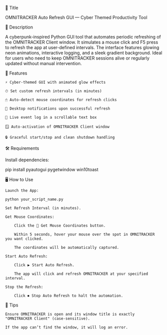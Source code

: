 📌 Title

OMNITRACKER Auto Refresh GUI — Cyber Themed Productivity Tool

🧾 Description

A cyberpunk-inspired Python GUI tool that automates periodic refreshing of the OMNITRACKER Client window. It simulates a mouse click and F5 press to refresh the app at user-defined intervals. The interface features glowing neon animations, interactive logging, and a sleek gradient background.
Ideal for users who need to keep OMNITRACKER sessions alive or regularly updated without manual intervention.

🚀 Features

    ⚡ Cyber-themed GUI with animated glow effects

    ⏱ Set custom refresh intervals (in minutes)

    🖱 Auto-detect mouse coordinates for refresh clicks

    🔔 Desktop notifications upon successful refresh

    📜 Live event log in a scrollable text box

    🪟 Auto-activation of OMNITRACKER Client window

    🔒 Graceful start/stop and clean shutdown handling

🛠️ Requirements

Install dependencies:

pip install pyautogui pygetwindow win10toast


🖥️ How to Use

    Launch the App:

    python your_script_name.py

    Set Refresh Interval (in minutes).

    Get Mouse Coordinates:

        Click the 📍 Get Mouse Coordinates button.

        Within 5 seconds, hover your mouse over the spot in OMNITRACKER you want clicked.

        The coordinates will be automatically captured.

    Start Auto Refresh:

        Click ▶ Start Auto Refresh.

        The app will click and refresh OMNITRACKER at your specified interval.

    Stop the Refresh:

        Click ⏹ Stop Auto Refresh to halt the automation.


🧠 Tips

    Ensure OMNITRACKER is open and its window title is exactly "OMNITRACKER Client" (case-sensitive).

    If the app can’t find the window, it will log an error.
